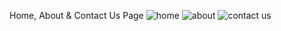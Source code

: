 Home, About & Contact Us Page
![home](https://user-images.githubusercontent.com/58396970/179418564-3a811a6c-f091-4a07-a090-ecea2beb07e5.png)
![about](https://user-images.githubusercontent.com/58396970/179418565-88ab9fff-ce87-478a-9178-ac9daa04c9cd.png)
![contact us](https://user-images.githubusercontent.com/58396970/179418568-cfd28a8e-9318-4db0-bde4-f1aeb2f86f6f.png)
